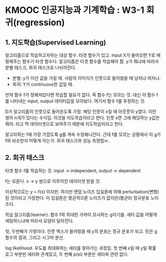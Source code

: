 # KMOOC 인공지능과 기계학습 : W3-1 회귀(regression)

## 1. 지도학습(Supervised Learning)

알고리즘으로 학습하고자하는 대상 함수. 타겟 함수가 있고. input X가 들어오면 Y로 매핑해주는 함수가 타겟 함수다. 알고리즘은 타겟 함수를 학습해야 함. y가 뭐냐에 따라서 분별 태스크, 회귀 태스크로 나뉘어진다.

- 분별: y가 이산 값을 가질 때. 사람의 이미지가 인풋으로 들어왔을 때 남자냐 여자냐.
- 회귀: Y가 continuous한 값일 때.

만약 함수 f가 정해져있다면 학습할 필요가 없다. 즉 함수 f는 모르는 것. 대신 이 함수 f를 나타내는 input, output 데이터값을 모아놨다. 여기서 함수 f를 추정하는 것.

D가 알고리즘의 인풋으로 들어온도록 가정. 해당 인풋이 x일 때 아웃풋이 y였다. 이런 쌍이 n개가 있다는 수식임. 이것을 지도학습이라고 한다. 인풋 x면 그에 해당하는 y값은 뭐야. 라고 딱 데이터셋으로 보여주기 때문에 지도학습이라고 한다.

알고자하는 f에 가장 가깝도록 g를 계속 수정해나간다. 근데 f를 모르는 상황에서 이 g가 f와 비슷한지 어떻게 아는가. 회귀 태스크와 성능 측정법ㅂ.

## 2. 회귀 태스크

타겟 함수 f를 학습하는 것. input -> independent, output -> dependent

f는 모른다. x -> y 쌍으로 이루어진 데이터셋 받을 것. 

이상적으로는 y = f(x) 이지만. 하지만 랜덤 노이즈 입실론에 의해 perturbation(변형)된 것이라고 가정한다. 이 입실론은 평균적으론 노이즈가 없지만(평균0) 정규분포 노이즈다.

학습 알고리즘(learner): 함수 f와 최대한 가까이 모사하는 g이기를. 세타 값을 어떻게 세팅하느냐에 따라서 모양이 달라진다.

첫, 두번째가 가정이다. 인풋 엑스가 들어왔을 때 y의 분포는 정규 분포가 되고. 민은 g 함수의 결과, 그리고 시그마 분산.

log likelihood. 우도를 최대화하는 세타를 찾아가는 과정임. 첫 번째 x일 때 y일 확률 로그 부분만 세타와 관계있고, 두 번째 p(xi) 부분은 세타와 관련 없다.




